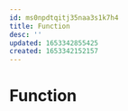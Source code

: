 ```yaml
---
id: ms0npdtqitj35naa3s1k7h4
title: Function
desc: ''
updated: 1653342855425
created: 1653342152157
---
```

# Function